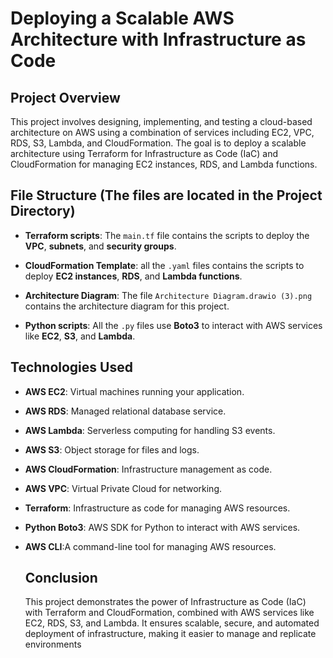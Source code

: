 # Deploying a Scalable AWS Architecture with Infrastructure as Code
## Project Overview 
This project involves designing, implementing, and testing a cloud-based architecture on AWS using a combination of services including EC2, VPC, RDS, S3, Lambda, and CloudFormation. The goal is to deploy a scalable architecture using Terraform for Infrastructure as Code (IaC) and CloudFormation for managing EC2 instances, RDS, and Lambda functions.

## **File Structure** (The files are located in the Project Directory)

- **Terraform scripts**:  The  `main.tf`  file contains the scripts to deploy the **VPC**, **subnets**, and **security groups**.

- **CloudFormation Template**:   all the   `.yaml`  files contains the scripts to deploy **EC2 instances**, **RDS**, and **Lambda functions**.

- **Architecture Diagram**:    The file `Architecture Diagram.drawio (3).png` contains the architecture diagram for this project.

- **Python scripts**:   All the `.py` files use **Boto3** to interact with AWS services like **EC2**, **S3**, and **Lambda**.


## **Technologies Used**
- **AWS EC2**: Virtual machines running your application.
- **AWS RDS**: Managed relational database service.
- **AWS Lambda**: Serverless computing for handling S3 events.
- **AWS S3**: Object storage for files and logs.
- **AWS CloudFormation**: Infrastructure management as code.
- **AWS VPC**: Virtual Private Cloud for networking.
- **Terraform**: Infrastructure as code for managing AWS resources.
- **Python Boto3**: AWS SDK for Python to interact with AWS services.
- **AWS CLI**:A command-line tool for managing AWS resources.

  ## Conclusion
  This project demonstrates the power of Infrastructure as Code (IaC) with Terraform and CloudFormation, combined with AWS services like EC2, RDS, S3, and Lambda. It ensures scalable, secure, and automated deployment of infrastructure, making it easier to manage and replicate environments
